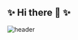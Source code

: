 ## ✨ Hi there 👋 ✨ 
![header](https://capsule-render.vercel.app/api?type=wave&color=auto&height=300&section=header&text=Welcome%20MINAH'sGitHub&fontSize=90)
<!--
**minkongkang/minkongkang** is a ✨ _special_ ✨ repository because its `README.md` (this file) appears on your GitHub profile.

Here are some ideas to get you started:

- 🔭 I’m currently working on ...
- 🌱 I’m currently learning ...
- 👯 I’m looking to collaborate on ...
- 🤔 I’m looking for help with ...
- 💬 Ask me about ...
- 📫 How to reach me: ...
- 😄 Pronouns: ...
- ⚡ Fun fact: ...
-->
